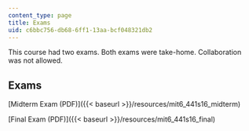 ```yaml
---
content_type: page
title: Exams
uid: c6bbc756-db68-6ff1-13aa-bcf048321db2
---
```


This course had two exams. Both exams were take-home. Collaboration was not allowed.

Exams
-----

[Midterm Exam (PDF)]({{< baseurl >}}/resources/mit6_441s16_midterm)

[Final Exam (PDF)]({{< baseurl >}}/resources/mit6_441s16_final)